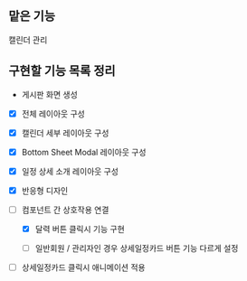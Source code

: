 ## 맡은 기능

캘린더 관리

## 구현할 기능 목록 정리

- 게시판 화면 생성

- [x] 전체 레이아웃 구성

- [x] 캘린더 세부 레이아웃 구성

- [x] Bottom Sheet Modal 레이아웃 구성

- [x] 일정 상세 소개 레이아웃 구성

- [x] 반응형 디자인

- [ ] 컴포넌트 간 상호작용 연결

  - [x] 달력 버튼 클릭시 기능 구현

  - [ ] 일반회원 / 관리자인 경우 상세일정카드 버튼 기능 다르게 설정

- [ ] 상세일정카드 클릭시 애니메이션 적용
